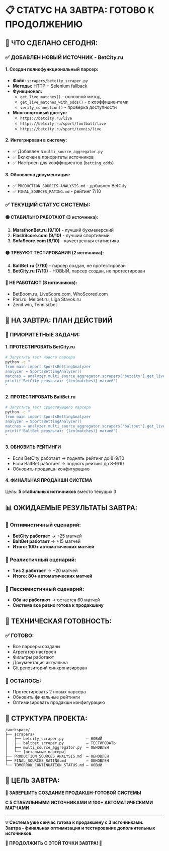 # 📋 СТАТУС НА ЗАВТРА: ГОТОВО К ПРОДОЛЖЕНИЮ

## 🎯 **ЧТО СДЕЛАНО СЕГОДНЯ:**

### ✅ **ДОБАВЛЕН НОВЫЙ ИСТОЧНИК - BetCity.ru**

#### 1. **Создан полнофункциональный парсер:**
- **Файл:** `scrapers/betcity_scraper.py` 
- **Методы:** HTTP + Selenium fallback
- **Функционал:** 
  - `get_live_matches()` - основной метод
  - `get_live_matches_with_odds()` - с коэффициентами
  - `verify_connection()` - проверка доступности
- **Многопортовый доступ:**
  - `https://betcity.ru/live`
  - `https://betcity.ru/sport/football/live`
  - `https://betcity.ru/sport/tennis/live`

#### 2. **Интегрирован в систему:**
- ✅ Добавлен в `multi_source_aggregator.py`
- ✅ Включен в приоритеты источников
- ✅ Настроен для коэффициентов (`betting_odds`)

#### 3. **Обновлена документация:**
- ✅ `PRODUCTION_SOURCES_ANALYSIS.md` - добавлен BetCity
- ✅ `FINAL_SOURCES_RATING.md` - рейтинг 7/10

### ✅ **ТЕКУЩИЙ СТАТУС СИСТЕМЫ:**

#### **🟢 СТАБИЛЬНО РАБОТАЮТ (3 источника):**
1. **MarathonBet.ru (9/10)** - лучший букмекерский
2. **FlashScore.com (9/10)** - лучший спортивный  
3. **SofaScore.com (8/10)** - качественная статистика

#### **🟡 ТРЕБУЮТ ТЕСТИРОВАНИЯ (2 источника):**
4. **BaltBet.ru (7/10)** - парсер создан, не протестирован
5. **BetCity.ru (7/10)** - НОВЫЙ, парсер создан, не протестирован

#### **🔴 НЕ РАБОТАЮТ (8 источников):**
- BetBoom.ru, LiveScore.com, WhoScored.com
- Pari.ru, Melbet.ru, Liga Stavok.ru  
- Zenit.win, Tennisi.bet

## 🚀 **НА ЗАВТРА: ПЛАН ДЕЙСТВИЙ**

### 🎯 **ПРИОРИТЕТНЫЕ ЗАДАЧИ:**

#### 1. **ПРОТЕСТИРОВАТЬ BetCity.ru**
```bash
# Запустить тест нового парсера
python -c "
from main import SportsBettingAnalyzer
analyzer = SportsBettingAnalyzer()
matches = analyzer.multi_source_aggregator.scrapers['betcity'].get_live_matches()
print(f'BetCity результат: {len(matches)} матчей')
"
```

#### 2. **ПРОТЕСТИРОВАТЬ BaltBet.ru** 
```bash
# Запустить тест существующего парсера
python -c "
from main import SportsBettingAnalyzer  
analyzer = SportsBettingAnalyzer()
matches = analyzer.multi_source_aggregator.scrapers['baltbet'].get_live_matches()
print(f'BaltBet результат: {len(matches)} матчей')
"
```

#### 3. **ОБНОВИТЬ РЕЙТИНГИ**
- Если BetCity работает → поднять рейтинг до 8-9/10
- Если BaltBet работает → поднять рейтинг до 8-9/10
- Обновить продакшн конфигурацию

#### 4. **ФИНАЛЬНАЯ ПРОДАКШН СИСТЕМА**
Цель: **5 стабильных источников** вместо текущих 3

## 📊 **ОЖИДАЕМЫЕ РЕЗУЛЬТАТЫ ЗАВТРА:**

### 🎯 **Оптимистичный сценарий:**
- **BetCity работает** → +25 матчей
- **BaltBet работает** → +15 матчей  
- **Итого: 100+ автоматических матчей**

### 🎯 **Реалистичный сценарий:**
- **1 из 2 работает** → +20 матчей
- **Итого: 80+ автоматических матчей**

### 🎯 **Пессимистичный сценарий:**
- **Оба не работают** → остается 60 матчей
- **Система все равно готова к продакшену**

## 🔧 **ТЕХНИЧЕСКАЯ ГОТОВНОСТЬ:**

### ✅ **ГОТОВО:**
- Все парсеры созданы
- Агрегатор настроен
- Фильтры работают
- Документация актуальна
- Git репозиторий синхронизирован

### 🔄 **ОСТАЛОСЬ:**
- Протестировать 2 новых парсера
- Обновить финальные рейтинги
- Оптимизировать продакшн конфигурацию

## 📁 **СТРУКТУРА ПРОЕКТА:**

```
/workspace/
├── scrapers/
│   ├── betcity_scraper.py          ← НОВЫЙ
│   ├── baltbet_scraper.py          ← ТЕСТИРОВАТЬ
│   ├── multi_source_aggregator.py  ← ОБНОВЛЕН
│   └── [остальные парсеры]
├── PRODUCTION_SOURCES_ANALYSIS.md  ← ОБНОВЛЕН
├── FINAL_SOURCES_RATING.md         ← ОБНОВЛЕН
└── TOMORROW_CONTINUATION_STATUS.md ← НОВЫЙ
```

## 🎯 **ЦЕЛЬ ЗАВТРА:**

**🚀 ЗАВЕРШИТЬ СОЗДАНИЕ ПРОДАКШН-ГОТОВОЙ СИСТЕМЫ**

**С 5 СТАБИЛЬНЫМИ ИСТОЧНИКАМИ И 100+ АВТОМАТИЧЕСКИМИ МАТЧАМИ**

---

**💡 Система уже сейчас готова к продакшену с 3 источниками.**  
**Завтра - финальная оптимизация и тестирование дополнительных источников.**

**🔄 ПРОДОЛЖИТЬ С ЭТОЙ ТОЧКИ ЗАВТРА! 🔄**
